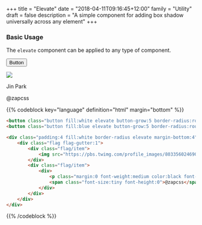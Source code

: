 +++
title = "Elevate"
date = "2018-04-11T09:16:45+12:00"
family = "Utility"
draft = false
description = "A simple component for adding box shadow universally across any element"
+++

### Basic Usage

The `elevate` component can be applied to any type of component.

<button class="button fill:white elevate button-grow:2 border-radius:round color:grey-d1 margin-bottom:u2">Button</button>

<div class="padding:4 fill:white border-radius elevate margin-bottom:9">
	<div class="row:media row-gutter:u4">
		<div class="column">
			<img src="https://pbs.twimg.com/profile_images/803356024690216960/CH3i813s_400x400.jpg" class="media border-radius:round media-size:2 fill:primary elevate">
		</div>
		<div class="column display:flex align-item:middle">
			<div>
				<p class="margin:0 font-weight:medium color:black font-height:1">Jin Park</p>
				<span class="font-size:tiny font-height:0">@zapcss</span>
			</div>
		</div>
	</div>
</div>

{{% codeblock key="language" definition="html" margin="bottom" %}}
```html
<button class="button fill:white elevate button-grow:5 border-radius:round color:grey-d1 margin-bottom:u2">Button</button>
<button class="button fill:blue elevate button-grow:5 border-radius:round margin-bottom:u2">Button</button>

<div class="padding:4 fill:white border-radius elevate margin-bottom:4">
	<div class="flag flag-gutter:1">
		<div class="flag/item">
			<img src="https://pbs.twimg.com/profile_images/803356024690216960/CH3i813s_400x400.jpg" class="media border-radius:round media-size:5 fill:primary elevate">
		</div>
		<div class="flag/item">
			<div>
				<p class="margin:0 font-weight:medium color:black font-height:0">Jin Park</p>
				<span class="font-size:tiny font-height:0">@zapcss</span>
			</div>
		</div>
	</div>
</div>
```
{{% /codeblock %}}
